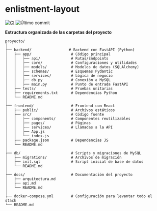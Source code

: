 # enlistment-layout

[![CI](https://github.com/eclipse7-9/enlistment-layout/actions/workflows/ci.yml/badge.svg)](https://github.com/eclipse7-9/enlistment-layout/actions/workflows/ci.yml)
![Último commit](https://img.shields.io/github/last-commit/eclipse7-9/enlistment-layout)

**Estructura organizada de las carpetas del proyecto**

```texto
proyecto/
│
├── backend/                 # Backend con FastAPI (Python)
│   ├── app/                  # Código principal
│   │   ├── api/              # Rutas/Endpoints
│   │   ├── core/             # Configuraciones y utilidades
│   │   ├── models/           # Modelos de datos (SQLAlchemy)
│   │   ├── schemas/          # Esquemas Pydantic
│   │   ├── services/         # Lógica de negocio
│   │   ├── db.py             # Conexión a MySQL
│   │   ├── main.py           # Punto de entrada FastAPI
│   ├── tests/                # Pruebas unitarias
│   ├── requirements.txt      # Dependencias Python
│   └── README.md
│
├── frontend/                 # Frontend con React
│   ├── public/               # Archivos estáticos
│   ├── src/                  # Código fuente
│   │   ├── components/       # Componentes reutilizables
│   │   ├── pages/            # Páginas
│   │   ├── services/         # Llamadas a la API
│   │   ├── App.js
│   │   └── index.js
│   ├── package.json          # Dependencias JS
│   └── README.md
│
├── db/                       # Scripts y migraciones de MySQL
│   ├── migrations/           # Archivos de migración
│   ├── init.sql              # Script inicial de base de datos
│   └── README.md
│
├── docs/                     # Documentación del proyecto
│   ├── arquitectura.md
│   ├── api.md
│   └── README.md
│
├── docker-compose.yml        # Configuración para levantar todo el stack
└── README.md
